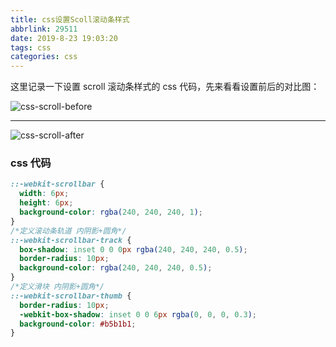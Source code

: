 ```yaml
---
title: css设置Scoll滚动条样式
abbrlink: 29511
date: 2019-8-23 19:03:20
tags: css
categories: css
---
```


这里记录一下设置 scroll 滚动条样式的 css 代码，先来看看设置前后的对比图：

<!-- more -->

![css-scroll-before](/../images/css-scroll-before.png)

---

![css-scroll-after](/../images/css-scroll-after.png)

### css 代码

```css
::-webkit-scrollbar {
  width: 6px;
  height: 6px;
  background-color: rgba(240, 240, 240, 1);
}
/*定义滚动条轨道 内阴影+圆角*/
::-webkit-scrollbar-track {
  box-shadow: inset 0 0 0px rgba(240, 240, 240, 0.5);
  border-radius: 10px;
  background-color: rgba(240, 240, 240, 0.5);
}
/*定义滑块 内阴影+圆角*/
::-webkit-scrollbar-thumb {
  border-radius: 10px;
  -webkit-box-shadow: inset 0 0 6px rgba(0, 0, 0, 0.3);
  background-color: #b5b1b1;
}
```

